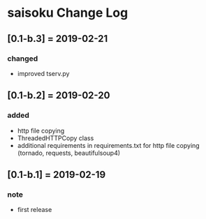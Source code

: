 # saisoku Change Log

## [0.1-b.3] = 2019-02-21
### changed
- improved tserv.py

## [0.1-b.2] = 2019-02-20
### added
- http file copying
- ThreadedHTTPCopy class
- additional requirements in requirements.txt for http file copying (tornado, requests, beautifulsoup4)

## [0.1-b.1] = 2019-02-19
### note
- first release
